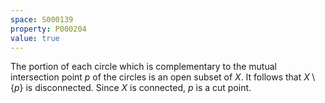 ```yaml
---
space: S000139
property: P000204
value: true
---
```


The portion of each circle which is complementary to the mutual intersection point $p$ of the circles is an open subset of $X$. It follows that $X \setminus \{p\}$ is disconnected. Since $X$ is connected, $p$ is a cut point.
